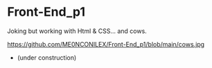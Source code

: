 # Front-End_p1
Joking but working with Html &amp; CSS... and cows.


https://github.com/ME0NCONILEX/Front-End_p1/blob/main/cows.jpg
*  (under construction)
